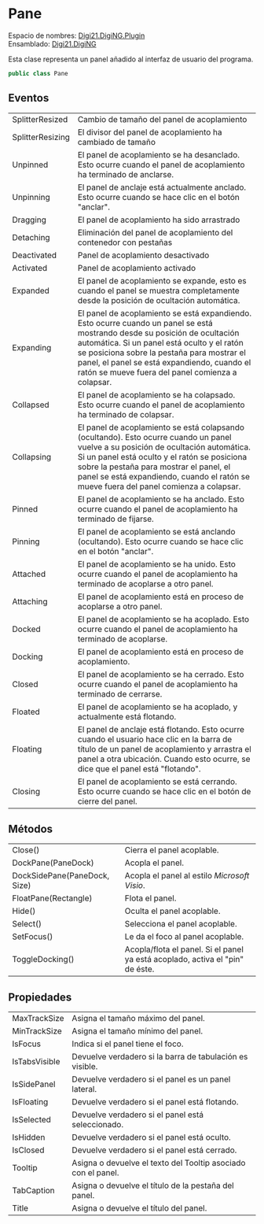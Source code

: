 # Pane

Espacio de nombres: [Digi21.DigiNG.Plugin](/digi3d-net/programacion/.net/referencia/digi21.diging.plugin/)  
Ensamblado: [Digi21.DigiNG](/digi3d-net/programacion/.net/referencia/digi21.diging.plugin/digi21.diging/)

Esta clase representa un panel añadido al interfaz de usuario del programa.

```csharp
public class Pane
```

## Eventos

|  |  |
| :--- | :--- |
| SplitterResized | Cambio de tamaño del panel de acoplamiento |
| SplitterResizing | El divisor del panel de acoplamiento ha cambiado de tamaño |
| Unpinned | El panel de acoplamiento se ha desanclado. Esto ocurre cuando el panel de acoplamiento ha terminado de anclarse. |
| Unpinning | El panel de anclaje está actualmente anclado. Esto ocurre cuando se hace clic en el botón "anclar". |
| Dragging | El panel de acoplamiento ha sido arrastrado |
| Detaching | Eliminación del panel de acoplamiento del contenedor con pestañas |
| Deactivated | Panel de acoplamiento desactivado |
| Activated | Panel de acoplamiento activado |
| Expanded | El panel de acoplamiento se expande, esto es cuando el panel se muestra completamente desde la posición de ocultación automática. |
| Expanding | El panel de acoplamiento se está expandiendo. Esto ocurre cuando un panel se está mostrando desde su posición de ocultación automática. Si un panel está oculto y el ratón se posiciona sobre la pestaña para mostrar el panel, el panel se está expandiendo, cuando el ratón se mueve fuera del panel comienza a colapsar. |
| Collapsed | El panel de acoplamiento se ha colapsado. Esto ocurre cuando el panel de acoplamiento ha terminado de colapsar. |
| Collapsing | El panel de acoplamiento se está colapsando \(ocultando\). Esto ocurre cuando un panel vuelve a su posición de ocultación automática. Si un panel está oculto y el ratón se posiciona sobre la pestaña para mostrar el panel, el panel se está expandiendo, cuando el ratón se mueve fuera del panel comienza a colapsar. |
| Pinned | El panel de acoplamiento se ha anclado. Esto ocurre cuando el panel de acoplamiento ha terminado de fijarse. |
| Pinning | El panel de acoplamiento se está anclando \(ocultando\). Esto ocurre cuando se hace clic en el botón "anclar". |
| Attached | El panel de acoplamiento se ha unido. Esto ocurre cuando el panel de acoplamiento ha terminado de acoplarse a otro panel. |
| Attaching | El panel de acoplamiento está en proceso de acoplarse a otro panel. |
| Docked | El panel de acoplamiento se ha acoplado. Esto ocurre cuando el panel de acoplamiento ha terminado de acoplarse. |
| Docking | El panel de acoplamiento está en proceso de acoplamiento. |
| Closed | El panel de acoplamiento se ha cerrado. Esto ocurre cuando el panel de acoplamiento ha terminado de cerrarse. |
| Floated | El panel de acoplamiento se ha acoplado, y actualmente está flotando. |
| Floating | El panel de anclaje está flotando. Esto ocurre cuando el usuario hace clic en la barra de título de un panel de acoplamiento y arrastra el panel a otra ubicación. Cuando esto ocurre, se dice que el panel está "flotando". |
| Closing | El panel de acoplamiento se está cerrando. Esto ocurre cuando se hace clic en el botón de cierre del panel. |

## Métodos

|  |  |
| :--- | :--- |
| Close\(\) | Cierra el panel acoplable. |
| DockPane\(PaneDock\) | Acopla el panel. |
| DockSidePane\(PaneDock, Size\) | Acopla el panel al estilo _Microsoft Visio_. |
| FloatPane\(Rectangle\) | Flota el panel. |
| Hide\(\) | Oculta el panel acoplable. |
| Select\(\) | Selecciona el panel acoplable. |
| SetFocus\(\) | Le da el foco al panel acoplable. |
| ToggleDocking\(\) | Acopla/flota el panel. Si el panel ya está acoplado, activa el "pin" de éste. |

## Propiedades

|  |  |
| :--- | :--- |
| MaxTrackSize | Asigna el tamaño máximo del panel. |
| MinTrackSize | Asigna el tamaño mínimo del panel. |
| IsFocus | Indica si el panel tiene el foco. |
| IsTabsVisible | Devuelve verdadero si la barra de tabulación es visible. |
| IsSidePanel | Devuelve verdadero si el panel es un panel lateral. |
| IsFloating | Devuelve verdadero si el panel está flotando. |
| IsSelected | Devuelve verdadero si el panel está seleccionado. |
| IsHidden | Devuelve verdadero si el panel está oculto. |
| IsClosed | Devuelve verdadero si el panel está cerrado. |
| Tooltip | Asigna o devuelve el texto del Tooltip asociado con el panel. |
| TabCaption | Asigna o devuelve el título de la pestaña del panel. |
| Title | Asigna o devuelve el título del panel. |



